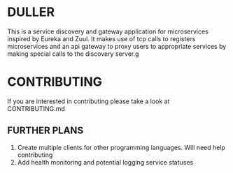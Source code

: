 # DULLER

This is a service discovery and gateway application for microservices inspired by Eureka and Zuul. It makes use of tcp calls to registers microservices and an api gateway to proxy users to appropriate services by making special calls to the discovery server.g

# CONTRIBUTING

If you are interested in contributing please take a look at CONTRIBUTING.md

## FURTHER PLANS

1. Create multiple clients for other programming languages. Will need help contributing
2. Add health monitoring and potential logging service statuses
